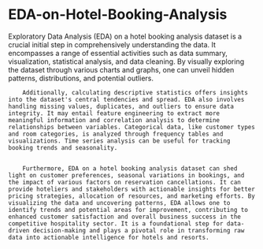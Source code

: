 # EDA-on-Hotel-Booking-Analysis
Exploratory Data Analysis (EDA) on a hotel booking analysis dataset is a crucial initial step in comprehensively understanding the data. It encompasses a range of essential activities such as data summary, visualization, statistical analysis, and data cleaning. By visually exploring the dataset through various charts and graphs, one can unveil hidden patterns, distributions, and potential outliers. 


        Additionally, calculating descriptive statistics offers insights into the dataset's central tendencies and spread. EDA also involves handling missing values, duplicates, and outliers to ensure data integrity. It may entail feature engineering to extract more meaningful information and correlation analysis to determine relationships between variables. Categorical data, like customer types and room categories, is analyzed through frequency tables and visualizations. Time series analysis can be useful for tracking booking trends and seasonality.  

        
        Furthermore, EDA on a hotel booking analysis dataset can shed light on customer preferences, seasonal variations in bookings, and the impact of various factors on reservation cancellations. It can provide hoteliers and stakeholders with actionable insights for better pricing strategies, allocation of resources, and marketing efforts. By visualizing the data and uncovering patterns, EDA allows one to identify trends and potential areas for improvement, contributing to enhanced customer satisfaction and overall business success in the competitive hospitality sector. It is a foundational step for data-driven decision-making and plays a pivotal role in transforming raw data into actionable intelligence for hotels and resorts.
